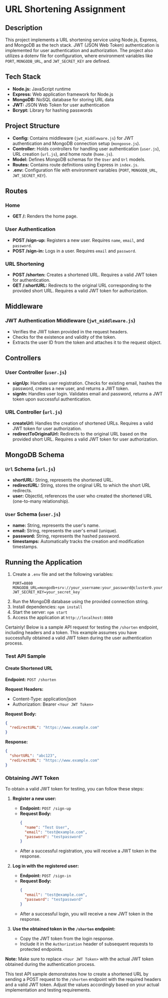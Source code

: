 # URL Shortening Assignment

## Description

This project implements a URL shortening service using Node.js, Express, and MongoDB as the tech stack. JWT (JSON Web Token) authentication is implemented for user authentication and authorization. The project also utilizes a dotenv file for configuration, where environment variables like `PORT`, `MONGODB_URL`, and `JWT_SECRET_KEY` are defined.

## Tech Stack

- **Node.js:** JavaScript runtime
- **Express:** Web application framework for Node.js
- **MongoDB:** NoSQL database for storing URL data
- **JWT:** JSON Web Token for user authentication
- **Bcrypt:** Library for hashing passwords

## Project Structure

- **Config:** Contains middleware (`jwt_middleware.js`) for JWT authentication and MongoDB connection setup (`mongoose.js`).
- **Controller:** Holds controllers for handling user authentication (`user.js`), URL creation (`url.js`), and home route (`home.js`).
- **Model:** Defines MongoDB schemas for the `User` and `Url` models.
- **Routes:** Contains route definitions using Express in `index.js`.
- **.env:** Configuration file with environment variables (`PORT`, `MONGODB_URL`, `JWT_SECRET_KEY`).

## Routes

### Home

- **GET /:** Renders the home page.

### User Authentication

- **POST /sign-up:** Registers a new user. Requires `name`, `email`, and `password`.
- **POST /sign-in:** Logs in a user. Requires `email` and `password`.

### URL Shortening

- **POST /shorten:** Creates a shortened URL. Requires a valid JWT token for authentication.
- **GET /:shortURL:** Redirects to the original URL corresponding to the provided short URL. Requires a valid JWT token for authorization.

## Middleware

### JWT Authentication Middleware (`jwt_middleware.js`)

- Verifies the JWT token provided in the request headers.
- Checks for the existence and validity of the token.
- Extracts the user ID from the token and attaches it to the request object.

## Controllers

### User Controller (`user.js`)

- **signUp:** Handles user registration. Checks for existing email, hashes the password, creates a new user, and returns a JWT token.
- **signIn:** Handles user login. Validates email and password, returns a JWT token upon successful authentication.

### URL Controller (`url.js`)

- **createUrl:** Handles the creation of shortened URLs. Requires a valid JWT token for user authorization.
- **redirectToOriginalUrl:** Redirects to the original URL based on the provided short URL. Requires a valid JWT token for user authorization.

## MongoDB Schema

### `Url` Schema (`url.js`)

- **shortURL:** String, represents the shortened URL.
- **redirectURL:** String, stores the original URL to which the short URL redirects.
- **user:** ObjectId, references the user who created the shortened URL (one-to-many relationship).

### `User` Schema (`user.js`)

- **name:** String, represents the user's name.
- **email:** String, represents the user's email (unique).
- **password:** String, represents the hashed password.
- **timestamps:** Automatically tracks the creation and modification timestamps.

## Running the Application

1. Create a `.env` file and set the following variables:
   ```
   PORT=8080
   MONGODB_URL=mongodb+srv://your_username:your_password@cluster0.your_mongodb.net/your_database_name
   JWT_SECRET_KEY=your_secret_key
   ```
2. Run the MongoDB database using the provided connection string.
3. Install dependencies: `npm install`
4. Start the server: `npm start`
5. Access the application at `http://localhost:8080`


Certainly! Below is a sample API request for testing the `/shorten` endpoint, including headers and a token. This example assumes you have successfully obtained a valid JWT token during the user authentication process.

### Test API Sample

#### Create Shortened URL

**Endpoint:** `POST /shorten`

**Request Headers:**
- Content-Type: application/json
- Authorization: Bearer `<Your JWT Token>`

**Request Body:**
```json
{
  "redirectURL": "https://www.example.com"
}
```

**Response:**
```json
{
  "shortURL": "abc123",
  "redirectURL": "https://www.example.com"
}
```

### Obtaining JWT Token

To obtain a valid JWT token for testing, you can follow these steps:

1. **Register a new user:**
   - **Endpoint:** `POST /sign-up`
   - **Request Body:**
     ```json
     {
       "name": "Test User",
       "email": "test@example.com",
       "password": "testpassword"
     }
     ```
   - After a successful registration, you will receive a JWT token in the response.

2. **Log in with the registered user:**
   - **Endpoint:** `POST /sign-in`
   - **Request Body:**
     ```json
     {
       "email": "test@example.com",
       "password": "testpassword"
     }
     ```
   - After a successful login, you will receive a new JWT token in the response.

3. **Use the obtained token in the `/shorten` endpoint:**
   - Copy the JWT token from the login response.
   - Include it in the `Authorization` header of subsequent requests to protected endpoints.

**Note:** Make sure to replace `<Your JWT Token>` with the actual JWT token obtained during the authentication process.

This test API sample demonstrates how to create a shortened URL by sending a POST request to the `/shorten` endpoint with the required headers and a valid JWT token. Adjust the values accordingly based on your actual implementation and testing requirements.
